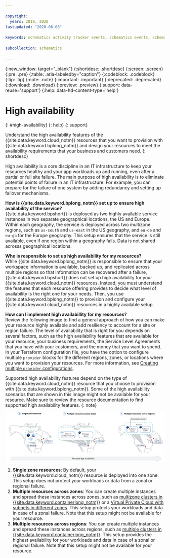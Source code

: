 ```yaml
---

copyright:
  years: 2019, 2020
lastupdated: "2020-06-08"

keywords: schematics activity tracker events, schematics events, schematics audit, schematics audit events, schematics audit logs

subcollection: schematics

---
```


{:new_window: target="_blank"}
{:shortdesc: .shortdesc}
{:screen: .screen}
{:pre: .pre}
{:table: .aria-labeledby="caption"}
{:codeblock: .codeblock}
{:tip: .tip}
{:note: .note}
{:important: .important}
{:deprecated: .deprecated}
{:download: .download}
{:preview: .preview}
{:support: data-reuse='support'}
{:help: data-hd-content-type='help'}

# High availability
{: #high-availability}
{: help}
{: support}

Understand the high availability features of the {{site.data.keyword.cloud_notm}} resources that you want to provision with {{site.data.keyword.bplong_notm}} and design your resources to meet the availability requirements that your business and customers need. 
{: shortdesc}

High availability is a core discipline in an IT infrastructure to keep your resources healthy and your app workloads up and running, even after a partial or full site failure. The main purpose of high availability is to eliminate potential points of failure in an IT infrastructure. For example, you can prepare for the failure of one system by adding redundancy and setting up failover mechanisms.

**How is {{site.data.keyword.bplong_notm}} set up to ensure high availability of the service?**<br>
{{site.data.keyword.bpshort}} is deployed as two highly available service instances in two separate geographical locations, the US and Europe. Within each geography, the service is deployed across two multizone regions, such as `us-south` and `us-east` in the US geography, and `eu-de` and `eu-gb` for the Europe geography. This setup ensures that the service is still available, even if one region within a geography fails. Data is not shared acrosss geographical locations. 

**Who is responsible to set up high availability for my resources?**</br>
While {{site.data.keyword.bplong_notm}} is responsible to ensure that your workspace information is available, backed up, and replicated across multiple regions so that information can be recovered after a failure, {{site.data.keyword.bpshort}} does not set up high availability for your {{site.data.keyword.cloud_notm}} resources. Instead, you must understand the features that each resource offering provides to decide what level of availability is the right one for your needs. Then, you use {{site.data.keyword.bplong_notm}} to provision and configure your {{site.data.keyword.cloud_notm}} resources in a highly available setup.  

**How can I implement high availabillity for my resources?**</br>
Review the following image to find a general approach of how you can make your resource highly available and add resiliency to account for a site or region failure. The level of availability that is right for you depends on several factors, such as the high availability features that are available for your resource, your business requirements, the Service Level Agreements that you have with your customers, and the money that you want to spend. In your Terraform configuration file, you have the option to configure multiple `provider` blocks for the different regions, zones, or locations where you want to provision your resources. For more information, see [Creating multiple `provider` configurations](/docs/terraform?topic=terraform-provider-reference#multiple-providers). 

Supported high availability features depend on the type of {{site.data.keyword.cloud_notm}} resource that you choose to provision with {{site.data.keyword.bplong_notm}}. Some of the high availability scenarios that are shown in this image might not be available for your resource. Make sure to review the resource documentation to find supported high availability features. 
{: note}

![High availability for {{site.data.keyword.cloud_notm}} resources](images/schematics-ha-roadmap.png)

1. **Single zone resources**: By default, your {{site.data.keyword.cloud_notm}} resource is deployed into one zone. This setup does not protect your workloads or data from a zonal or regional failure. 
2. **Multiple resources across zones**: You can create multiple instances and spread these instances across zones, such as [multizone clusters in {{site.data.keyword.containerlong_notm}}](/docs/containers?topic=containers-ha_clusters#multizone) or a [Virtual Private Cloud with subnets in different zones](/docs/vpc-on-classic?topic=solution-tutorials-vpc-multi-region). This setup protects your workloads and data in case of a zonal failure. Note that this setup might not be available for your resource. 
3. **Multiple resources across regions**: You can create multiple instances and spread these instances across regions, such as [multiple clusters in {{site.data.keyword.containerlong_notm}}](/docs/containers?topic=containers-ha_clusters#multiple_clusters). This setup provides the highest availability for your workloads and data in case of a zonal or regional failure. Note that this setup might not be available for your resource. 




